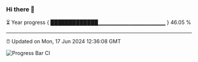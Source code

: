 ### Hi there 👋

⏳ Year progress { █████████████▁▁▁▁▁▁▁▁▁▁▁▁▁▁▁▁▁ } 46.05 %

---

⏰ Updated on Mon, 17 Jun 2024 12:36:08 GMT

![Progress Bar CI](https://github.com/ZhaoGui/ZhaoGui/workflows/Progress%20Bar%20CI/badge.svg)
